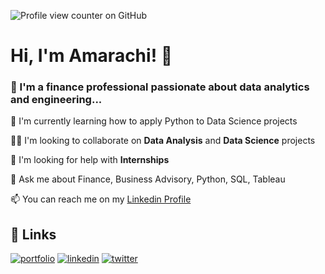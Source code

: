 ![Profile view counter on GitHub](https://komarev.com/ghpvc/?username=amaraelekwa)
# Hi, I'm Amarachi! 👋


### 🚀 I'm a finance professional passionate about data analytics and engineering...



🧠 I'm currently learning how to apply Python to Data Science projects

👯‍♀️ I'm looking to collaborate on **Data Analysis** and **Data Science** projects

🤔 I'm looking for help with **Internships**

💬 Ask me about Finance, Business Advisory, Python, SQL, Tableau

📫 You can reach me on my [Linkedin Profile](http://linkedin.com/in/amarachi-elekwa-754107124) 






## 🔗 Links
[![portfolio](https://img.shields.io/badge/my_portfolio-000?style=for-the-badge&logo=ko-fi&logoColor=white)](https://amaraelekwa.github.io/amaraelekwa.github.io/index.html/)
[![linkedin](https://img.shields.io/badge/linkedin-0A66C2?style=for-the-badge&logo=linkedin&logoColor=white)](https://www.linkedin.com/in/amarachi-elekwa-754107124/)
[![twitter](https://img.shields.io/badge/twitter-1DA1F2?style=for-the-badge&logo=twitter&logoColor=white)](https://x.com/APElekwa)

